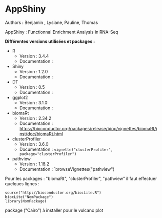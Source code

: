 # AppShiny
Authors : Benjamin , Lysiane, Pauline, Thomas

AppShiny : Functionnal Enrichment Analysis in RNA-Seq

**Différentes versions utilisées et packages :**

* R 
    * Version : 3.4.4
    * Documentation : 
* Shiny 
    * Version : 1.2.0
    * Documentation : 
* DT 
    * Version : 0.5
    * Documentation : 
* ggplot2
    * Version : 3.1.0
    * Documentation : 
* biomaRt
    * Version : 2.34.2
    * Documentation : https://bioconductor.org/packages/release/bioc/vignettes/biomaRt/inst/doc/biomaRt.html
* clusterProfiler
    * Version : 3.6.0
    * Documentation : `vignette("clusterProfiler", package="clusterProfiler")`
* pathview
    * Version : 1.18.2
    * Documentation : `browseVignettes("pathview")
    

Pour les packages : "biomaRt", "clusterProfiler", "pathview" il faut effectuer quelques lignes :

```
source("http://bioconductor.org/biocLite.R")
biocLite("NomPackage")
library(NomPackage)
```


package ("Cairo") à installer pour le vulcano plot

